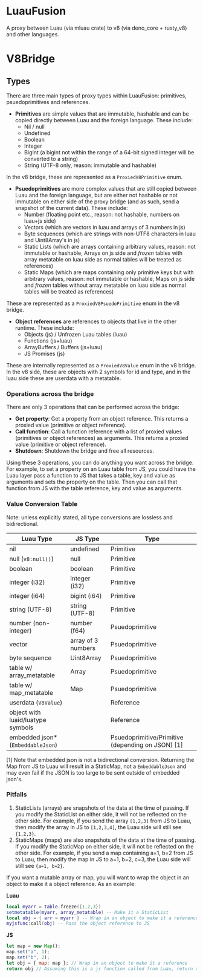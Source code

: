 # LuauFusion

A proxy between Luau (via mluau crate) to v8 (via deno_core + rusty_v8) and other languages.

# V8Bridge

## Types

There are three main types of proxy types within LuauFusion: primitives, psuedoprimitives and references.

- **Primitives** are simple values that are immutable, hashable and can be copied directly between Luau and the foreign language. These include:
  - Nil / null 
  - Undefined
  - Boolean
  - Integer 
  - BigInt (a bigint not within the range of a 64-bit signed integer will be converted to a string)
  - String (UTF-8 only, reason: immutable and hashable)

In the v8 bridge, these are represented as a ``ProxiedV8Primitive`` enum.

- **Psuedoprimitives** are more complex values that are still copied between Luau and the foreign language, but are either not hashable or not immutable on either side of the proxy bridge (and as such, send a snapshot of the current data). These include:
  - Number (floating point etc., reason: not hashable, numbers on luau+js side)
  - Vectors (which are vectors in luau and arrays of 3 numbers in js)
  - Byte sequences (which are strings with non-UTF8 characters in luau and Uint8Array's in js)
  - Static Lists (which are arrays containing arbitrary values, reason: not immutable or hashable, Arrays on js side and *frozen* tables with array metatable on luau side as normal tables will be treated as references)
  - Static Maps (which are maps containing only primitive keys but with arbitrary values, reason: not immutable or hashable, Maps on js side and *frozen* tables without array metatable on luau side as normal tables will be treated as references)

These are represented as a ``ProxiedV8PsuedoPrimitive`` enum in the v8 bridge.

- **Object references** are references to objects that live in the other runtime. These include:
  - Objects (js) / Unfrozen Luau tables (luau)
  - Functions (js+luau)
  - ArrayBuffers / Buffers (js+luau)
  - JS Promises (js)

These are internally represented as a ``ProxiedV8Value`` enum in the v8 bridge. In the v8 side, these are objects with 2 symbols for id and type, and in the luau side these are userdata with a metatable.

### Operations across the bridge

There are only 3 operations that can be performed across the bridge:

- **Get property**: Get a property from an object reference. This returns a proxied value (primitive or object reference).
- **Call function**: Call a function reference with a list of proxied values (primitives or object references) as arguments. This returns a proxied value (primitive or object reference).
- **Shutdown**: Shutdown the bridge and free all resources.

Using these 3 operations, you can do anything you want across the bridge. For example, to set a property on an Luau table from JS, you could have the Luau layer pass a function to JS that takes a table, key and value as arguments and sets the property on the table. Then you can call that function from JS with the table reference, key and value as arguments.

### Value Conversion Table

Note: unless explicitly stated, all type conversions are lossless and bidirectional.

| Luau Type                            | JS Type                | Type      |
|--------------------------------------|------------------------|-----------|
| nil                                  | undefined              | Primitive |
| null (``v8:null()``)                 | null                   | Primitive |
| boolean                              | boolean                | Primitive |
| integer (i32)                        | integer (i32)          | Primitive |
| integer (i64)                        | bigint (i64)           | Primitive |
| string (UTF-8)                       | string (UTF-8)         | Primitive |
| number (non-integer)                 | number (f64)           | Psuedoprimitive |
| vector                               | array of 3 numbers     | Psuedoprimitive |
| byte sequence                        | Uint8Array             | Psuedoprimitive |
| table w/ array_metatable             | Array                  | Psuedoprimitive |
| table w/ map_metatable               | Map                    | Psuedoprimitive |
| userdata (``V8Value``)               | <underlying js value>  | Reference  |
| object with luaid/luatype symbols    | <underlying lua value> | Reference  |
| embedded json* (``EmbeddableJson``)  | <json value>           | Psuedoprimitive/Primitive (depending on JSON) [1] |

[1] Note that embedded json is not a bidirectional conversion. Returning the Map from JS to Luau will result in a StaticMap, not a ``EmbeddableJson`` and may even fail if the JSON is too large to be sent outside of embedded json's.

### Pitfalls

1. StaticLists (arrays) are snapshots of the data at the time of passing. If you modify the StaticList on either side, it will not be reflected on the other side. For example, if you send the array `[1,2,3]` from JS to Luau, then modify the array in JS to `[1,2,3,4]`, the Luau side will still see `{1,2,3}`.
2. StaticMaps (maps) are also snapshots of the data at the time of passing. If you modify the StaticMap on either side, it will not be reflected on the other side. For example, if you send a map containing a=1, b=2 from JS to Luau, then modify the map in JS to a=1, b=2, c=3, the Luau side will still see `{a=1, b=2}`.

If you want a mutable array or map, you will want to wrap the object in an object to make it a object reference. As an example:

**Luau**

```lua
local myarr = table.freeze({1,2,3}) 
setmetatable(myarr, array_metatable) -- Make it a StaticList
local obj = { arr = myarr } -- Wrap in an object to make it a reference
myjsfunc:call(obj) -- Pass the object reference to JS
```

**JS**

```js
let map = new Map();
map.set("a", 1);
map.set("b", 2);
let obj = { map: map }; // Wrap in an object to make it a reference
return obj // Assuming this is a js function called from Luau, return the object reference to Luau
```